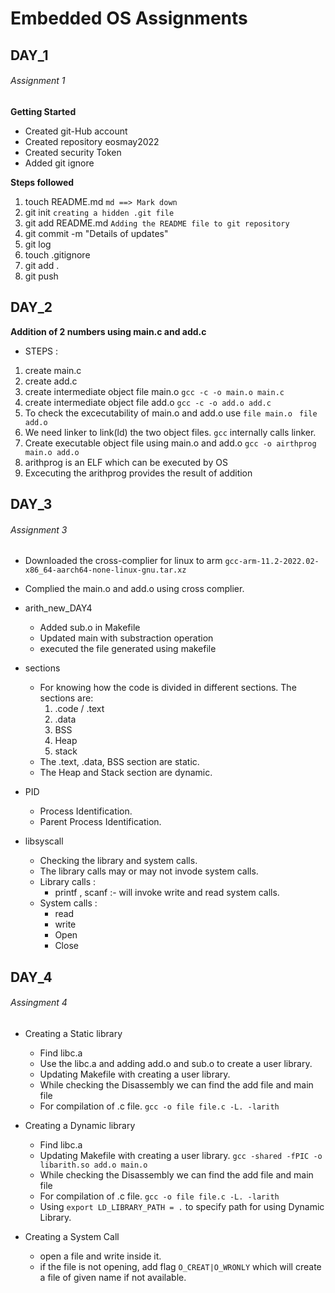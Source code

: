 # Embedded OS Assignments

## DAY_1   
###### Assignment 1

**Getting Started**
- Created git-Hub account
- Created repository eosmay2022
- Created security Token
- Added git ignore 

**Steps followed**
1. touch README.md ```md ==> Mark down``` 
2. git init ```creating a hidden .git file```
3. git add README.md ```Adding the README file to git repository```
4. git commit -m "Details of updates"
5. git log
6. touch .gitignore
7. git add .
8. git push




## DAY_2

**Addition of 2 numbers using main.c and add.c**
- STEPS : 
1. create main.c
2. create add.c
3. create intermediate object file main.o ```gcc -c -o main.o main.c```
4. create intermediate object file add.o ```gcc -c -o add.o add.c```
5. To check the excecutability of main.o and add.o use ```file main.o ``` ```file add.o```
6. We need linker to link(ld) the two object files. ```gcc``` internally calls linker.
7. Create executable object file using main.o and add.o ```gcc -o airthprog main.o add.o```
8. arithprog is an ELF which can be executed by OS
9. Excecuting the arithprog provides the result of addition



## DAY_3

###### Assignment 3

- Downloaded the cross-complier for linux to arm ```gcc-arm-11.2-2022.02-x86_64-aarch64-none-linux-gnu.tar.xz```
- Complied the main.o and add.o using cross complier.

- arith_new_DAY4
    - Added sub.o in Makefile
    - Updated main with substraction operation
    - executed the file generated using makefile
    

- sections
    - For knowing how the code is divided in different sections. The sections are:
        1. .code / .text
        2. .data
        3. BSS 
        4. Heap
        5. stack
    - The .text, .data, BSS section are static.
    - The Heap and Stack section are dynamic.

- PID
    - Process Identification.
    - Parent Process Identification.

- libsyscall
    - Checking the library and system calls.
    - The library calls may or may not invode system calls.
    - Library calls :
        - printf , scanf :- will invoke write and read system calls.
    - System calls :
        - read
        - write
        - Open
        - Close



## DAY_4

###### Assingment 4

- Creating a Static library
    - Find libc.a 
    - Use the libc.a and adding add.o and sub.o to create a user library.
    - Updating Makefile with creating a user library.
    - While checking the Disassembly we can find the add file and main file
    - For compilation of .c file. ```gcc -o file file.c -L. -larith```  


- Creating a Dynamic library
    - Find libc.a
    - Updating Makefile with creating a user library. ```gcc -shared -fPIC -o libarith.so add.o main.o```
    - While checking the Disassembly we can find the add file and main file
    - For compilation of .c file. ```gcc -o file file.c -L. -larith```  
    - Using ```export LD_LIBRARY_PATH = .``` to specify path for using Dynamic Library.
    
- Creating a System Call
    - open a file and write inside it.
    - if the file is not opening, add flag ```O_CREAT|O_WRONLY``` which will create a file of given name if not available.
    











